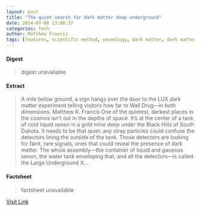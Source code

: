 ```yaml
---
layout: post
title: "The quiet search for dark matter deep underground"
date: 2014-07-08 13:00:37
categories: Tech
author: Matthew Francis
tags: [features, scientific method, cosmology, dark matter, dark matter detectors, particle physics]
---
```



#### Digest
>digest unavailable

#### Extract
>A mile below ground, a sign hangs over the door to the LUX dark matter experiment telling visitors how far to Wall Drug—in both dimensions. Matthew R. Francis One of the quietest, darkest places in the cosmos isn’t out in the depths of space. It’s at the center of a tank of cold liquid xenon in a gold mine deep under the Black Hills of South Dakota. It needs to be that quiet: any stray particles could confuse the detectors lining the outside of the tank. Those detectors are looking for faint, rare signals, ones that could reveal the presence of dark matter. The whole assembly—the container of liquid and gaseous xenon, the water tank enveloping that, and all the detectors—is called the Large Underground X...

#### Factsheet
>factsheet unavailable

[Visit Link](http://feeds.arstechnica.com/~r/arstechnica/index/~3/94fAyw3U_xk/)


